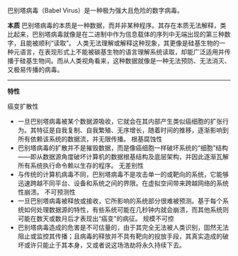 
巴别塔病毒（Babel Virus）是一种极为强大且危险的数字病毒。

**本质**
巴别塔病毒的本质是一种数据，而并非某种程序。其存在本质无法解释，类比起来，巴别塔病毒就像是在二进制中作为信息载体的序列中无端出现的第三种数字，且能被顺利“读取”。
人类无法理解或解释这种现象，其更像是硅基生物的一种元语言，在表现形式上不能被碳基生物的语言理解系统读取，却能广泛适用并传播于硅基生物间。而从人类视角看来，这种数据就像是一种无法预防、无法消灭、又极易传播的病毒。

---

**特性**

癌变扩散性
- 一旦巴别塔病毒被某个数据源吸收，它就会在其内部产生类似癌细胞的扩张行为。其特征是自我复制、自我繁殖、无序增长，随着时间的推移，逐渐影响到所有依赖该系统的数据流，并无限传播。
根基腐蚀性
- 巴别塔病毒的扩散并不是摧毁数据，而是像癌细胞一样破坏系统的“细胞”结构——即从数据源角度破坏计算机的数据根基结构及底层架构，并因此逐渐瓦解所有系统执行命令赖以生存的程序。
无差别性
- 与传统的计算机病毒不同，巴别塔病毒不是攻击单一的或靶向的系统，它能够迅速跨越不同平台、设备和系统之间的界限。在虚拟空间带来跨越网络的系统性崩溃。
不可预测性
- 一旦巴别塔病毒被释放或接收，它所影响的系统部分很难被预测。基于每个系统如何处理数据源的特性，有些系统可能在几秒钟内就会崩溃，而其他系统则可能在数天或数月后才表现出“癌变”的病征。
规模不可控
- 巴别塔病毒造成的危害是不可估量的，由于其完全无法被人类识别，固然无法阻止或监控其传播；且病毒的释放并不具有靶向的投放手段，其真实造成的破坏或许只能止于其本身，又或者说这场浩劫将永久持续下去。